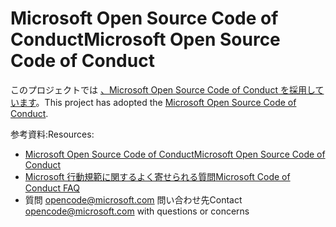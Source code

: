 # <a name="microsoft-open-source-code-of-conduct"></a><span data-ttu-id="5260b-101">Microsoft Open Source Code of Conduct</span><span class="sxs-lookup"><span data-stu-id="5260b-101">Microsoft Open Source Code of Conduct</span></span>  

<span data-ttu-id="5260b-102">このプロジェクトでは [、Microsoft Open Source Code of Conduct を採用しています](https://opensource.microsoft.com/codeofconduct)。</span><span class="sxs-lookup"><span data-stu-id="5260b-102">This project has adopted the [Microsoft Open Source Code of Conduct](https://opensource.microsoft.com/codeofconduct).</span></span>  

<span data-ttu-id="5260b-103">参考資料:</span><span class="sxs-lookup"><span data-stu-id="5260b-103">Resources:</span></span>  

*   [<span data-ttu-id="5260b-104">Microsoft Open Source Code of Conduct</span><span class="sxs-lookup"><span data-stu-id="5260b-104">Microsoft Open Source Code of Conduct</span></span>](https://opensource.microsoft.com/codeofconduct)  
*   [<span data-ttu-id="5260b-105">Microsoft 行動規範に関するよく寄せられる質問</span><span class="sxs-lookup"><span data-stu-id="5260b-105">Microsoft Code of Conduct FAQ</span></span>](https://opensource.microsoft.com/codeofconduct/faq)  
*   <span data-ttu-id="5260b-106">質問 [opencode@microsoft.com](mailto:opencode@microsoft.com) 問い合わせ先</span><span class="sxs-lookup"><span data-stu-id="5260b-106">Contact [opencode@microsoft.com](mailto:opencode@microsoft.com) with questions or concerns</span></span>  
